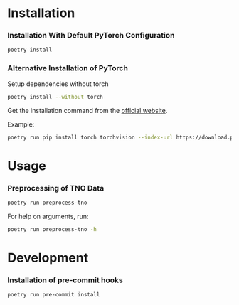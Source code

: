# Installation

### Installation With Default PyTorch Configuration
```bash
poetry install
```

### Alternative Installation of PyTorch
Setup dependencies without torch
```bash
poetry install --without torch
```

Get the installation command from the [official website](https://pytorch.org/get-started/locally/).

Example:
```bash
poetry run pip install torch torchvision --index-url https://download.pytorch.org/whl/cu121
```

# Usage
### Preprocessing of TNO Data
```bash
poetry run preprocess-tno
```
For help on arguments, run:
```bash
poetry run preprocess-tno -h
```

# Development

### Installation of pre-commit hooks
```bash
poetry run pre-commit install
```


